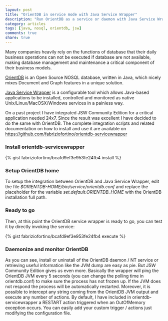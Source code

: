 ```yaml
---
layout: post
title: "OrientDB in service mode with Java Service Wrapper"
description: "Run OrientDB as a service or daemon with Java Service Wrapper"
category: articles
tags: [java, nosql, orientdb, jsw]
comments: true
share: true
---
```


Many companies heavily rely on the functions of database that their daily business operations can not be executed if database are not available, making database management and maintenance a critical component of their business models.

<a href="http://www.orientechnologies.com/orientdb/" target="_blank">OrientDB</a> is an Open Source NOSQL database, written in Java, which nicely mixes Document and Graph features in a unique solution.

<a href="http://wrapper.tanukisoftware.com/doc/english/product-overview.html" target="_blank">Java Service Wrapper</a> is a configurable tool which allows Java-based applications to be installed, controlled and monitored as native Unix/Linux/MacOSX/Windows services in a painless way.

On a past project I have integrated JSW Community Edition for a critical application needed 24x7. Since the result was excellent I have decided to do the same with OrientDB. The complete integration scripts and related documentation on how to install and use it are available on <a href="https://github.com/fabriziofortino/orientdb-servicewrapper" target="_blank">https://github.com/fabriziofortino/orientdb-servicewrapper</a>

### Install orientdb-servicewrapper
{% gist fabriziofortino/bcafd9ef3e953fe24fb4 install %}

### Setup OrientDB home
To setup the integration between OrientDB and Java Service Wrapper, edit the file *$ORIENTDB-HOME/bin/service/orientdb.conf* and replace the placeholder for the variable *set.default.ORIENTDB_HOME* with the OrientDB installation full path.

### Ready to go
Then, at this point the OrientDB service wrapper is ready to go, you can test it by directly invoking the service:

{% gist fabriziofortino/bcafd9ef3e953fe24fb4 execute %}

### Daemonize and monitor OrientDB
As you can see, install or uninstall of the OrientDB daemon / NT service or retrieving useful information like the JVM dump are easy as pie. But JSW Community Edition gives us even more. Basically the wrapper will ping the OrientDB JVM every 5 seconds (you can change the polling time in orientdb.conf) to make sure the process has not frozen up. If the JVM does not respond the process will be automatically restarted. Moreover, it is possible to intercept any string coming from the OrientDB JVM output and execute any number of actions. By default, I have included in orientdb-servicewrapper a RESTART action triggered when an OutOfMemory exception occurs. You can easily add your custom trigger / actions just modifying the configuration file.


